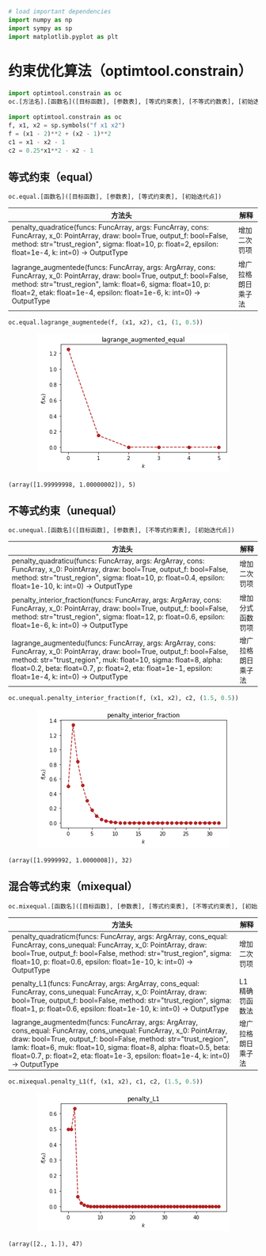 ```python
# load important dependencies
import numpy as np
import sympy as sp
import matplotlib.pyplot as plt
```

# 约束优化算法（optimtool.constrain）

```python
import optimtool.constrain as oc
oc.[方法名].[函数名]([目标函数], [参数表], [等式约束表], [不等式约数表], [初始迭代点])
```


```python
import optimtool.constrain as oc
f, x1, x2 = sp.symbols("f x1 x2")
f = (x1 - 2)**2 + (x2 - 1)**2
c1 = x1 - x2 - 1
c2 = 0.25*x1**2 - x2 - 1
```

## 等式约束（equal）

```python
oc.equal.[函数名]([目标函数], [参数表], [等式约束表], [初始迭代点])
```

| 方法头                                                                                                                                                   | 解释        |
| ----------------------------------------------------------------------------------------------------------------------------------------------------- | --------- |
| penalty_quadratice(funcs: FuncArray, args: FuncArray, cons: FuncArray, x_0: PointArray, draw: bool=True, output_f: bool=False, method: str="trust_region", sigma: float=10, p: float=2, epsilon: float=1e-4, k: int=0) -> OutputType                     | 增加二次罚项    |
| lagrange_augmentede(funcs: FuncArray, args: ArgArray, cons: FuncArray, x_0: PointArray, draw: bool=True, output_f: bool=False, method: str="trust_region", lamk: float=6, sigma: float=10, p: float=2, etak: float=1e-4, epsilon: float=1e-6, k: int=0) -> OutputType | 增广拉格朗日乘子法 |


```python
oc.equal.lagrange_augmentede(f, (x1, x2), c1, (1, 0.5))
```


<p align="center">
    <a href=""> 
        <img src="../../tests/constrain/images/lagrange_augmented_equal.png"> 
    </a>
</p>





    (array([1.99999998, 1.00000002]), 5)



## 不等式约束（unequal）

```python
oc.unequal.[函数名]([目标函数], [参数表], [不等式约束表], [初始迭代点])
```

| 方法头                                                                                                                                                                      | 解释        |
| ------------------------------------------------------------------------------------------------------------------------------------------------------------------------ | --------- |
| penalty_quadraticu(funcs: FuncArray, args: ArgArray, cons: FuncArray, x_0: PointArray, draw: bool=True, output_f: bool=False, method: str="trust_region", sigma: float=10, p: float=0.4, epsilon: float=1e-10, k: int=0) -> OutputType                                     | 增加二次罚项    |
| penalty_interior_fraction(funcs: FuncArray, args: ArgArray, cons: FuncArray, x_0: PointArray, draw: bool=True, output_f: bool=False, method: str="trust_region", sigma: float=12, p: float=0.6, epsilon: float=1e-6, k: int=0) -> OutputType                              | 增加分式函数罚项  |
| lagrange_augmentedu(funcs: FuncArray, args: ArgArray, cons: FuncArray, x_0: PointArray, draw: bool=True, output_f: bool=False, method: str="trust_region", muk: float=10, sigma: float=8, alpha: float=0.2, beta: float=0.7, p: float=2, eta: float=1e-1, epsilon: float=1e-4, k: int=0) -> OutputType | 增广拉格朗日乘子法 |


```python
oc.unequal.penalty_interior_fraction(f, (x1, x2), c2, (1.5, 0.5))
```


<p align="center">
    <a href=""> 
        <img src="../../tests/constrain/images/penalty_interior_faction.png"> 
    </a>
</p>





    (array([1.9999992, 1.0000008]), 32)



## 混合等式约束（mixequal）

```python
oc.mixequal.[函数名]([目标函数], [参数表], [等式约束表], [不等式约束表], [初始迭代点])
```

| 方法头                                                                                                                                                                                                  | 解释        |
| ---------------------------------------------------------------------------------------------------------------------------------------------------------------------------------------------------- | --------- |
| penalty_quadraticm(funcs: FuncArray, args: ArgArray, cons_equal: FuncArray, cons_unequal: FuncArray, x_0: PointArray, draw: bool=True, output_f: bool=False, method: str="trust_region", sigma: float=10, p: float=0.6, epsilon: float=1e-10, k: int=0) -> OutputType                                             | 增加二次罚项    |
| penalty_L1(funcs: FuncArray, args: ArgArray, cons_equal: FuncArray, cons_unequal: FuncArray, x_0: PointArray, draw: bool=True, output_f: bool=False, method: str="trust_region", sigma: float=1, p: float=0.6, epsilon: float=1e-10, k: int=0) -> OutputType                                                     | L1精确罚函数法  |
| lagrange_augmentedm(funcs: FuncArray, args: ArgArray, cons_equal: FuncArray, cons_unequal: FuncArray, x_0: PointArray, draw: bool=True, output_f: bool=False, method: str="trust_region", lamk: float=6, muk: float=10, sigma: float=8, alpha: float=0.5, beta: float=0.7, p: float=2, eta: float=1e-3, epsilon: float=1e-4, k: int=0) -> OutputType | 增广拉格朗日乘子法 |


```python
oc.mixequal.penalty_L1(f, (x1, x2), c1, c2, (1.5, 0.5))
```


<p align="center">
    <a href=""> 
        <img src="../../tests/constrain/images/penalty_L1.png"> 
    </a>
</p>





    (array([2., 1.]), 47)

